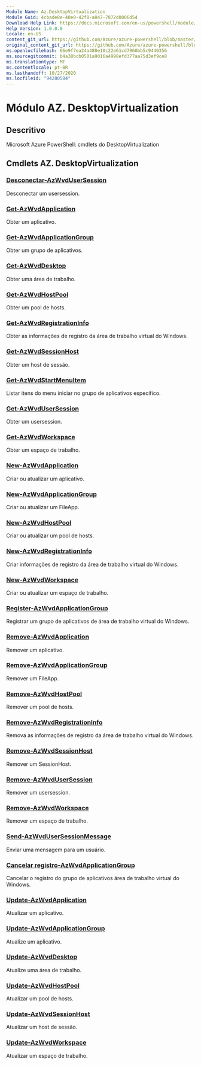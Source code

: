 ```yaml
---
Module Name: Az.DesktopVirtualization
Module Guid: 4cbade8e-48e0-42f8-a847-7872d0006d54
Download Help Link: https://docs.microsoft.com/en-us/powershell/module/az.desktopvirtualization
Help Version: 1.0.0.0
Locale: en-US
content_git_url: https://github.com/Azure/azure-powershell/blob/master/src/DesktopVirtualization/help/Az.DesktopVirtualization.md
original_content_git_url: https://github.com/Azure/azure-powershell/blob/master/src/DesktopVirtualization/help/Az.DesktopVirtualization.md
ms.openlocfilehash: 66e9f7ea24a480e10c22e61cd7960bb5c9440356
ms.sourcegitcommit: b4a38bcb0501a9016a4998efd377aa75d3ef9ce8
ms.translationtype: MT
ms.contentlocale: pt-BR
ms.lasthandoff: 10/27/2020
ms.locfileid: "94280584"
---
```

# Módulo AZ. DesktopVirtualization
## Descritivo
Microsoft Azure PowerShell: cmdlets do DesktopVirtualization

## Cmdlets AZ. DesktopVirtualization
### [Desconectar-AzWvdUserSession](Disconnect-AzWvdUserSession.md)
Desconectar um usersession.

### [Get-AzWvdApplication](Get-AzWvdApplication.md)
Obter um aplicativo.

### [Get-AzWvdApplicationGroup](Get-AzWvdApplicationGroup.md)
Obter um grupo de aplicativos.

### [Get-AzWvdDesktop](Get-AzWvdDesktop.md)
Obter uma área de trabalho.

### [Get-AzWvdHostPool](Get-AzWvdHostPool.md)
Obter um pool de hosts.

### [Get-AzWvdRegistrationInfo](Get-AzWvdRegistrationInfo.md)
Obter as informações de registro da área de trabalho virtual do Windows.

### [Get-AzWvdSessionHost](Get-AzWvdSessionHost.md)
Obter um host de sessão.

### [Get-AzWvdStartMenuItem](Get-AzWvdStartMenuItem.md)
Listar itens do menu iniciar no grupo de aplicativos específico.

### [Get-AzWvdUserSession](Get-AzWvdUserSession.md)
Obter um usersession.

### [Get-AzWvdWorkspace](Get-AzWvdWorkspace.md)
Obter um espaço de trabalho.

### [New-AzWvdApplication](New-AzWvdApplication.md)
Criar ou atualizar um aplicativo.

### [New-AzWvdApplicationGroup](New-AzWvdApplicationGroup.md)
Criar ou atualizar um FileApp.

### [New-AzWvdHostPool](New-AzWvdHostPool.md)
Criar ou atualizar um pool de hosts.

### [New-AzWvdRegistrationInfo](New-AzWvdRegistrationInfo.md)
Criar informações de registro da área de trabalho virtual do Windows.

### [New-AzWvdWorkspace](New-AzWvdWorkspace.md)
Criar ou atualizar um espaço de trabalho.

### [Register-AzWvdApplicationGroup](Register-AzWvdApplicationGroup.md)
Registrar um grupo de aplicativos de área de trabalho virtual do Windows.

### [Remove-AzWvdApplication](Remove-AzWvdApplication.md)
Remover um aplicativo.

### [Remove-AzWvdApplicationGroup](Remove-AzWvdApplicationGroup.md)
Remover um FileApp.

### [Remove-AzWvdHostPool](Remove-AzWvdHostPool.md)
Remover um pool de hosts.

### [Remove-AzWvdRegistrationInfo](Remove-AzWvdRegistrationInfo.md)
Remova as informações de registro da área de trabalho virtual do Windows.

### [Remove-AzWvdSessionHost](Remove-AzWvdSessionHost.md)
Remover um SessionHost.

### [Remove-AzWvdUserSession](Remove-AzWvdUserSession.md)
Remover um usersession.

### [Remove-AzWvdWorkspace](Remove-AzWvdWorkspace.md)
Remover um espaço de trabalho.

### [Send-AzWvdUserSessionMessage](Send-AzWvdUserSessionMessage.md)
Enviar uma mensagem para um usuário.

### [Cancelar registro-AzWvdApplicationGroup](Unregister-AzWvdApplicationGroup.md)
Cancelar o registro do grupo de aplicativos área de trabalho virtual do Windows.

### [Update-AzWvdApplication](Update-AzWvdApplication.md)
Atualizar um aplicativo.

### [Update-AzWvdApplicationGroup](Update-AzWvdApplicationGroup.md)
Atualize um aplicativo.

### [Update-AzWvdDesktop](Update-AzWvdDesktop.md)
Atualize uma área de trabalho.

### [Update-AzWvdHostPool](Update-AzWvdHostPool.md)
Atualizar um pool de hosts.

### [Update-AzWvdSessionHost](Update-AzWvdSessionHost.md)
Atualizar um host de sessão.

### [Update-AzWvdWorkspace](Update-AzWvdWorkspace.md)
Atualizar um espaço de trabalho.

